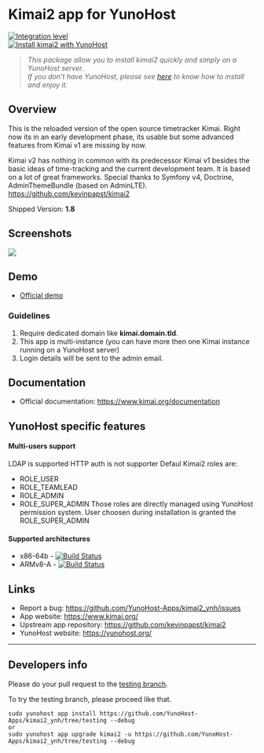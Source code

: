 # Kimai2 app for YunoHost

[![Integration level](https://dash.yunohost.org/integration/kimai2.svg)](https://dash.yunohost.org/appci/app/kimai2)  
[![Install kimai2 with YunoHost](https://install-app.yunohost.org/install-with-yunohost.png)](https://install-app.yunohost.org/?app=kimai2)

> *This package allow you to install kimai2 quickly and simply on a YunoHost server.  
If you don't have YunoHost, please see [here](https://yunohost.org/#/install) to know how to install and enjoy it.*

## Overview
This is the reloaded version of the open source timetracker Kimai. Right now its in an early development phase, its usable but some advanced features from Kimai v1 are missing by now.

Kimai v2 has nothing in common with its predecessor Kimai v1 besides the basic ideas of time-tracking and the current development team. It is based on a lot of great frameworks. Special thanks to Symfony v4, Doctrine, AdminThemeBundle (based on AdminLTE).
https://github.com/kevinpapst/kimai2

Shipped Version: **1.8**

## Screenshots

![](https://www.kimai.org/images/screenshots/time-tracking.png)

## Demo

* [Official demo](https://www.kimai.org/demo/)

### Guidelines 

 1. Require dedicated domain like **kimai.domain.tld**.
 1. This app is multi-instance (you can have more then one Kimai instance running on a YunoHost server)
 1. Login details will be sent to the admin email.

## Documentation

 * Official documentation: https://www.kimai.org/documentation

## YunoHost specific features

#### Multi-users support

LDAP is supported
HTTP auth is not supporter
Defaul Kimai2 roles are:
* ROLE_USER
* ROLE_TEAMLEAD
* ROLE_ADMIN
* ROLE_SUPER_ADMIN
Those roles are directly managed using YunoHost permission system. User choosen during installation is granted the ROLE_SUPER_ADMIN

#### Supported architectures

* x86-64b - [![Build Status](https://ci-apps.yunohost.org/ci/logs/kimai2%20%28Apps%29.svg)](https://ci-apps.yunohost.org/ci/apps/kimai2/)
* ARMv8-A - [![Build Status](https://ci-apps-arm.yunohost.org/ci/logs/kimai2%20%28Apps%29.svg)](https://ci-apps-arm.yunohost.org/ci/apps/kimai2/)

## Links

 * Report a bug: https://github.com/YunoHost-Apps/kimai2_ynh/issues
 * App website: https://www.kimai.org/
 * Upstream app repository: https://github.com/kevinpapst/kimai2
 * YunoHost website: https://yunohost.org/

---

Developers info
----------------

Please do your pull request to the [testing branch](https://github.com/YunoHost-Apps/kimai2_ynh/tree/testing).

To try the testing branch, please proceed like that.
```
sudo yunohost app install https://github.com/YunoHost-Apps/kimai2_ynh/tree/testing --debug
or
sudo yunohost app upgrade kimai2 -u https://github.com/YunoHost-Apps/kimai2_ynh/tree/testing --debug
```
